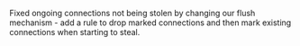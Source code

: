 Fixed ongoing connections not being stolen by changing our flush mechanism - add a rule to drop marked connections and then mark existing connections when starting to steal.